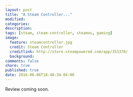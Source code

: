 ```yaml
---
layout: post
title: "A Steam Controller..."
modified:
categories:
description:
tags: [steam, steam-controller, steamos, gaming]
image:
  feature: steamcontroller.jpg
  credit: Steam Controller
  creditlink: http://store.steampowered.com/app/353370/
  background:
comments: false
share: true
published: true
date: 2016-06-06T18:48:34-04:00
---
```


Review coming soon.
